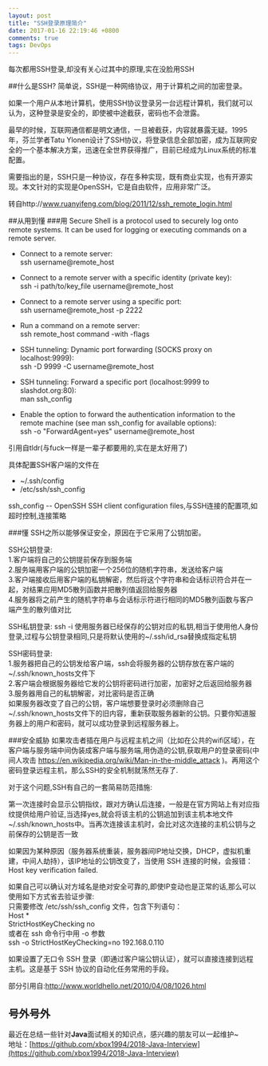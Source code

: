 ```yaml
---
layout: post
title: "SSH登录原理简介"
date: 2017-01-16 22:19:46 +0800
comments: true
tags: DevOps
---
```


每次都用SSH登录,却没有关心过其中的原理,实在没脸用SSH

<!--more-->
##什么是SSH?
简单说，SSH是一种网络协议，用于计算机之间的加密登录。

如果一个用户从本地计算机，使用SSH协议登录另一台远程计算机，我们就可以认为，这种登录是安全的，即使被中途截获，密码也不会泄露。

最早的时候，互联网通信都是明文通信，一旦被截获，内容就暴露无疑。1995年，芬兰学者Tatu Ylonen设计了SSH协议，将登录信息全部加密，成为互联网安全的一个基本解决方案，迅速在全世界获得推广，目前已经成为Linux系统的标准配置。

需要指出的是，SSH只是一种协议，存在多种实现，既有商业实现，也有开源实现。本文针对的实现是OpenSSH，它是自由软件，应用非常广泛。

转自http://www.ruanyifeng.com/blog/2011/12/ssh_remote_login.html

##从用到懂
###用
  Secure Shell is a protocol used to securely log onto remote systems.
  It can be used for logging or executing commands on a remote server.

  - Connect to a remote server:  
    ssh username@remote_host

  - Connect to a remote server with a specific identity (private key):  
    ssh -i path/to/key_file username@remote_host

  - Connect to a remote server using a specific port:  
    ssh username@remote_host -p 2222

  - Run a command on a remote server:  
    ssh remote_host command -with -flags

  - SSH tunneling: Dynamic port forwarding (SOCKS proxy on localhost:9999):  
    ssh -D 9999 -C username@remote_host

  - SSH tunneling: Forward a specific port (localhost:9999 to slashdot.org:80):  
    man ssh_config

  - Enable the option to forward the authentication information to the remote machine (see man ssh_config for available options):  
    ssh -o "ForwardAgent=yes" username@remote_host

引用自tldr(与fuck一样是一辈子都要用的,实在是太好用了)

具体配置SSH客户端的文件在
  - ~/.ssh/config
  - /etc/ssh/ssh_config
  
ssh_config -- OpenSSH SSH client configuration files,与SSH连接的配置项,如超时控制,连接策略

###懂
SSH之所以能够保证安全，原因在于它采用了公钥加密。  

SSH公钥登录:  
1.客户端将自己的公钥提前保存到服务端  
2.服务端用客户端的公钥加密一个256位的随机字符串，发送给客户端  
3.客户端接收后用客户端的私钥解密，然后将这个字符串和会话标识符合并在一起，对结果应用MD5散列函数并把散列值返回给服务器  
4.服务器将之前产生的随机字符串与会话标示符进行相同的MD5散列函数与客户端产生的散列值对比

SSH私钥登录:
ssh -i 使用服务器已经保存的公钥对应的私钥,相当于使用他人身份登录,过程与公钥登录相同,只是将默认使用的~/.ssh/id_rsa替换成指定私钥

SSH密码登录:  
1.服务器把自己的公钥发给客户端，ssh会将服务器的公钥存放在客户端的~/.ssh/known_hosts文件下  
2.客户端会根据服务器给它发的公钥将密码进行加密，加密好之后返回给服务器  
3.服务器用自己的私钥解密，对比密码是否正确  
如果服务器改变了自己的公钥，客户端想要登录时必须删除自己~/.ssh/known_hosts文件下的旧内容，重新获取服务器新的公钥。只要你知道服务器上的用户和密码，就可以成功登录到远程服务器上。

###安全威胁
如果攻击者插在用户与远程主机之间（比如在公共的wifi区域），在客户端与服务端中间伪装成客户端与服务端,用伪造的公钥,获取用户的登录密码(中间人攻击 https://en.wikipedia.org/wiki/Man-in-the-middle_attack )。再用这个密码登录远程主机，那么SSH的安全机制就荡然无存了.

对于这个问题,SSH有自己的一套简易防范措施:

第一次连接时会显示公钥指纹，跟对方确认后连接，一般是在官方网站上有对应指纹提供给用户验证,当选择yes,就会将该主机的公钥追加到该主机本地文件~/.ssh/known_hosts中。当再次连接该主机时，会比对这次连接的主机公钥与之前保存的公钥是否一致

如果因为某种原因（服务器系统重装，服务器间IP地址交换，DHCP，虚拟机重建，中间人劫持），该IP地址的公钥改变了，当使用 SSH 连接的时候，会报错：Host key verification failed.

如果自己可以确认对方域名是绝对安全可靠的,即使IP变动也是正常的话,那么可以使用如下方式省去验证步骤:  
只需要修改 /etc/ssh/ssh_config 文件，包含下列语句：  
Host *  
 StrictHostKeyChecking no  
或者在 ssh 命令行中用 -o 参数  
ssh  -o StrictHostKeyChecking=no  192.168.0.110

如果设置了无口令 SSH 登录（即通过客户端公钥认证），就可以直接连接到远程主机。这是基于 SSH 协议的自动化任务常用的手段。

部分引用自:http://www.worldhello.net/2010/04/08/1026.html


## 号外号外
最近在总结一些针对**Java**面试相关的知识点，感兴趣的朋友可以一起维护~  
地址：[https://github.com/xbox1994/2018-Java-Interview](https://github.com/xbox1994/2018-Java-Interview)
